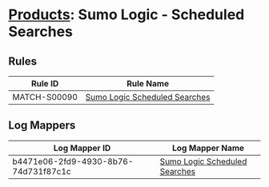 # [Products](README.md): Sumo Logic - Scheduled Searches

## Rules

|Rule ID|Rule Name|
|----|----|
|MATCH-S00090|[Sumo Logic Scheduled Searches](../rules/MATCH-S00090.md)|


## Log Mappers

|Log Mapper ID|Log Mapper Name|
|----|----|
|b4471e06-2fd9-4930-8b76-74d731f87c1c|[Sumo Logic Scheduled Searches](../mappings/b4471e06-2fd9-4930-8b76-74d731f87c1c.md)|


